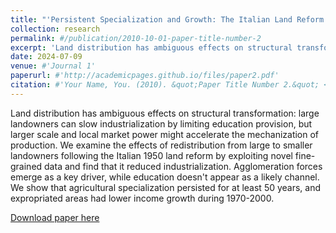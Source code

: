 ```yaml
---
title: "'Persistent Specialization and Growth: The Italian Land Reform' with Riccardo Bianchi-Vimercati, and Giampaolo Lecce "
collection: research
permalink: #/publication/2010-10-01-paper-title-number-2
excerpt: 'Land distribution has ambiguous effects on structural transformation: large landowners can slow industrialization by limiting the provision of education, but larger scale and local market power might accelerate the mechanization of production. We examine the effects of redistribution following the Italian 1950 land reform and find that redistribution led to less industrialization. We explain this finding with a reduction in the scale of operations and a more intensive use of family labor. Agricultural specialization persisted for at least 50 years, consistent with models of occupational inheritance. Finally, we show that expropriated areas had lower growth during 1970-2000. '
date: 2024-07-09
venue: #'Journal 1'
paperurl: #'http://academicpages.github.io/files/paper2.pdf'
citation: #'Your Name, You. (2010). &quot;Paper Title Number 2.&quot; <i>Journal 1</i>. 1(2).'
---
```

Land distribution has ambiguous effects on structural transformation: large landowners can slow industrialization by limiting education provision, but larger scale and local market power might accelerate the mechanization of production. We examine the effects of redistribution from large to smaller landowners following the Italian 1950 land reform by exploiting novel fine-grained data and find that it reduced industrialization. Agglomeration forces emerge as a key driver, while education doesn't appear as a likely channel. We show that agricultural specialization persisted for at least 50 years, and expropriated areas had lower income growth during 1970-2000.

[Download paper here](https://github.com/Magna24/Hosted-Files/raw/main/Local_Specialization_and_Growth-JEH.pdf)

